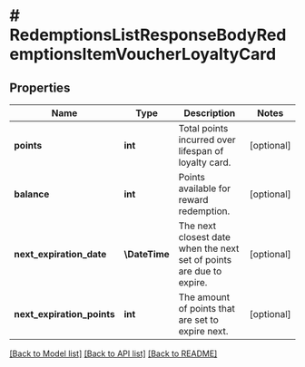 # # RedemptionsListResponseBodyRedemptionsItemVoucherLoyaltyCard

## Properties

Name | Type | Description | Notes
------------ | ------------- | ------------- | -------------
**points** | **int** | Total points incurred over lifespan of loyalty card. | [optional]
**balance** | **int** | Points available for reward redemption. | [optional]
**next_expiration_date** | **\DateTime** | The next closest date when the next set of points are due to expire. | [optional]
**next_expiration_points** | **int** | The amount of points that are set to expire next. | [optional]

[[Back to Model list]](../../README.md#models) [[Back to API list]](../../README.md#endpoints) [[Back to README]](../../README.md)
